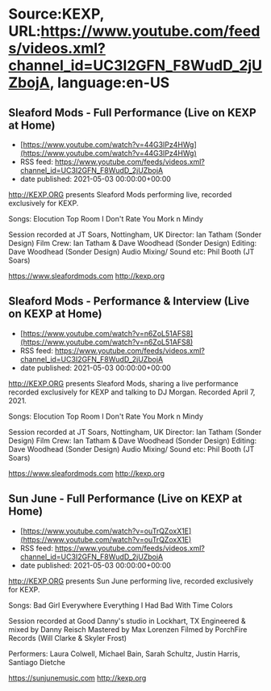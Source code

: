 # Source:KEXP, URL:https://www.youtube.com/feeds/videos.xml?channel_id=UC3I2GFN_F8WudD_2jUZbojA, language:en-US

## Sleaford Mods - Full Performance (Live on KEXP at Home)
 - [https://www.youtube.com/watch?v=44G3IPz4HWg](https://www.youtube.com/watch?v=44G3IPz4HWg)
 - RSS feed: https://www.youtube.com/feeds/videos.xml?channel_id=UC3I2GFN_F8WudD_2jUZbojA
 - date published: 2021-05-03 00:00:00+00:00

http://KEXP.ORG presents Sleaford Mods performing live, recorded exclusively for KEXP.

Songs:
Elocution
Top Room
I Don't Rate You
Mork n Mindy

Session recorded at JT Soars, Nottingham, UK
Director: Ian Tatham (Sonder Design)
Film Crew: Ian Tatham & Dave Woodhead (Sonder Design)
Editing: Dave Woodhead (Sonder Design)
Audio Mixing/ Sound etc: Phil Booth (JT Soars)

https://www.sleafordmods.com
http://kexp.org

## Sleaford Mods - Performance & Interview (Live on KEXP at Home)
 - [https://www.youtube.com/watch?v=n6ZoL51AFS8](https://www.youtube.com/watch?v=n6ZoL51AFS8)
 - RSS feed: https://www.youtube.com/feeds/videos.xml?channel_id=UC3I2GFN_F8WudD_2jUZbojA
 - date published: 2021-05-03 00:00:00+00:00

http://KEXP.ORG presents Sleaford Mods, sharing a live performance recorded exclusively for KEXP and talking to DJ Morgan. Recorded April 7, 2021.

Songs:
Elocution
Top Room
I Don't Rate You
Mork n Mindy

Session recorded at JT Soars, Nottingham, UK
Director: Ian Tatham (Sonder Design)
Film Crew: Ian Tatham & Dave Woodhead (Sonder Design)
Editing: Dave Woodhead (Sonder Design)
Audio Mixing/ Sound etc: Phil Booth (JT Soars)

https://www.sleafordmods.com
http://kexp.org

## Sun June - Full Performance (Live on KEXP at Home)
 - [https://www.youtube.com/watch?v=ouTrQZoxX1E](https://www.youtube.com/watch?v=ouTrQZoxX1E)
 - RSS feed: https://www.youtube.com/feeds/videos.xml?channel_id=UC3I2GFN_F8WudD_2jUZbojA
 - date published: 2021-05-03 00:00:00+00:00

http://KEXP.ORG presents Sun June performing live, recorded exclusively for KEXP.

Songs:
Bad Girl
Everywhere
Everything I Had
Bad With Time
Colors

Session recorded at Good Danny's studio in Lockhart, TX
Engineered & mixed by Danny Reisch
Mastered by Max Lorenzen
Filmed by PorchFire Records (Will Clarke & Skyler Frost)

Performers:
Laura Colwell, Michael Bain, Sarah Schultz, Justin Harris, Santiago Dietche

https://sunjunemusic.com
http://kexp.org


